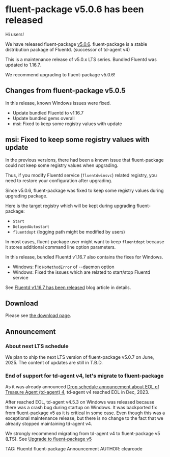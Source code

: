 # fluent-package v5.0.6 has been released

Hi users!

We have released fluent-package [v5.0.6](https://github.com/fluent/fluent-package-builder/releases/tag/v5.0.6).
fluent-package is a stable distribution package of Fluentd. (successor of td-agent v4)

This is a maintenance release of v5.0.x LTS series.
Bundled Fluentd was updated to 1.16.7.

We recommend upgrading to fluent-package v5.0.6!

## Changes from fluent-package v5.0.5

In this release, known Windows issues were fixed.

* Update bundled Fluentd to v1.16.7
* Update bundled gems overall
* msi: Fixed to keep some registry values with update

## msi: Fixed to keep some registry values with update

In the previous versions, there had been a known issue that fluent-package 
could not keep some registry values when upgrading.

Thus, if you modify Fluentd service (`fluentdwinsvc`) related registry,
you need to restore your configuration after upgrading.

Since v5.0.6, fluent-package was fixed to keep some registry values during upgrading package.

Here is the target registry which will be kept during upgrading fluent-package:

* `Start`
* `DelayedAutostart`
* `fluentdopt` (logging path might be modified by users)

In most cases, fluent-package user might want to keep `fluentdopt` because
it stores additional command line option parameters.

In this release, bundled Fluentd v1.16.7 also contains the fixes for Windows.

* Windows: Fix `NoMethodError` of --daemon option
* Windows: Fixed the issues which are related to start/stop Fluentd service

See [Fluentd v1.16.7 has been released](fluentd-v1.16.7-has-been-released) blog article in details.

## Download

Please see [the download page](/download/fluent_package).

## Announcement

### About next LTS schedule

We plan to ship the next LTS version of fluent-package v5.0.7 on June, 2025.
The content of updates are still in T.B.D.

### End of support for td-agent v4, let's migrate to fluent-package

As it was already announced [Drop schedule announcement about EOL of Treasure Agent (td-agent) 4](schedule-for-td-agent-4-eol), td-agent v4 reached EOL in Dec, 2023.

After reached EOL, td-agent v4.5.3 on Windows was released because there was a crash bug during startup on Windows. It was backported fix from fluent-package v5 as
it is critical in some case. Even though this was a exceptional maintenance release, but there is no change to the fact that we already stopped maintaining td-agent v4.

We strongly recommend migrating from td-agent v4 to fluent-package v5 (LTS).
See [Upgrade to fluent-package v5](upgrade-td-agent-v4-to-v5)

TAG: Fluentd fluent-package Announcement
AUTHOR: clearcode
